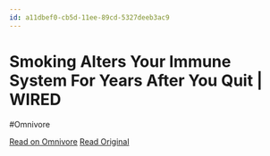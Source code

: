 ```yaml
---
id: a11dbef0-cb5d-11ee-89cd-5327deeb3ac9
---
```


# Smoking Alters Your Immune System For Years After You Quit | WIRED
#Omnivore

[Read on Omnivore](https://omnivore.app/me/smoking-alters-your-immune-system-for-years-after-you-quit-wired-18da8a42f67)
[Read Original](https://www.wired.com/story/smoking-immune-system-long-lasting-effects/)

